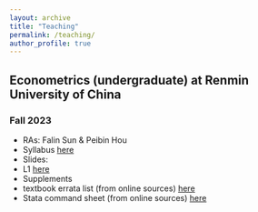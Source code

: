 ```yaml
---
layout: archive
title: "Teaching"
permalink: /teaching/
author_profile: true
---
```


## Econometrics (undergraduate) at Renmin University of China
### Fall 2023
- RAs: Falin Sun & Peibin Hou
- Syllabus [here](/files/syllabus_econometrics_23fall.pdf)
- Slides:
- L1 [here](/files/L1.pdf)
- Supplements
- textbook errata list (from online sources) [here](/files/ErrataList.pdf)
- Stata command sheet (from online sources) [here](/files/SataSheets.pdf)



